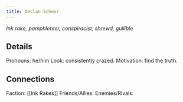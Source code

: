 ```yaml
---
title: Declan Scheer
---
```


*Ink rake, pamphleteer, conspiracist, shrewd, gullible*
## Details
Pronouns: he/him
Look: consistently crazed.
Motivation: find the truth.
## Connections
Faction: [[Ink Rakes]]
Friends/Allies: 
Enemies/Rivals: 

